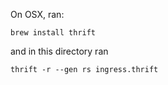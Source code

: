 On OSX, ran:

```
brew install thrift
```

and in this directory ran

```
thrift -r --gen rs ingress.thrift
```
